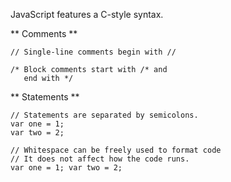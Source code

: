 JavaScript features a C-style syntax.

** Comments **

    // Single-line comments begin with //

    /* Block comments start with /* and
       end with */

** Statements **

    // Statements are separated by semicolons.
    var one = 1;
    var two = 2;

    // Whitespace can be freely used to format code
    // It does not affect how the code runs.
    var one = 1; var two = 2;
